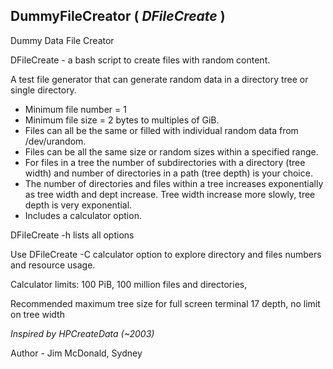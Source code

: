 ## DummyFileCreator ( *DFileCreate* )
Dummy Data File Creator

DFileCreate - a bash script to create files with random content. 

A test file generator that can generate random data in a directory tree or single directory.
* Minimum file number = 1
* Minimum file size = 2 bytes to multiples of GiB. 
* Files can all be the same or filled with individual random data from /dev/urandom. 
* Files can be all the same size or random sizes within a specified range. 
* For files in a tree the number of subdirectories with a directory (tree width) and number of directories in a path (tree depth) is your choice.  
* The number of directories and files within a tree increases exponentially as tree width and dept increase. Tree width increase more slowly, tree depth is very exponential.
* Includes a calculator option.   

DFileCreate -h lists all options   

Use DFileCreate -C  calculator option to explore directory and files numbers and resource usage.

Calculator limits: 100 PiB, 100 million files and directories, 

Recommended maximum tree size for full screen terminal 17 depth, no limit on tree width

_Inspired by HPCreateData (~2003)_
  
Author - Jim McDonald, Sydney 
